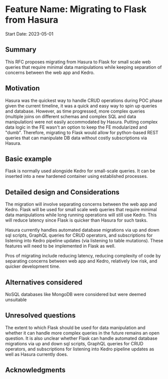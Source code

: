 
# Feature Name: Migrating to Flask from Hasura
Start Date: 2023-05-01

## Summary
This RFC proposes migrating from Hasura to Flask for small scale web queries that require minimal data manipulations while keeping separation of concerns between the web app and Kedro.

## Motivation
Hasura was the quickest way to handle CRUD operations during POC phase given the current timeline, it was a quick and easy way to spin up queries and database. However, as time progressed, more complex queries (multiple joins on different schemas and complex SQL and data manipulation) were not easily accommodated by Hasura. Putting complex data logic in the FE wasn't an option to keep the FE modularized and "dumb". Therefore, migrating to Flask would allow for python-based REST queries that can manipulate DB data without costly subscriptions via Hasura.

## Basic example
Flask is normally used alongside Kedro for small-scale queries. It can be inserted into a new hardened container using established processes.

## Detailed design and Considerations
The migration will involve separating concerns between the web app and Kedro. Flask will be used for small scale web queries that require minimal data manipulations while long running operations will still use Kedro. This will reduce latency since Flask is quicker than Hasura for such tasks.

Hasura currently handles automated database migrations via up and down sql scripts, GraphQL queries for CRUD operators, and subscriptions for listening into Kedro pipeline updates (via listening to table mutations). These features will need to be implemented in Flask as well.

Pros of migrating include reducing latency, reducing complexity of code by separating concerns between web app and Kedro, relatively low risk, and quicker development time.

## Alternatives considered
NoSQL databases like MongoDB were considered but were deemed unsuitable

## Unresolved questions
The extent to which Flask should be used for data manipulation and whether it can handle more complex queries in the future remains an open question. It is also unclear whether Flask can handle automated database migrations via up and down sql scripts, GraphQL queries for CRUD operators, and subscriptions for listening into Kedro pipeline updates as well as Hasura currently does.

## Acknowledgments